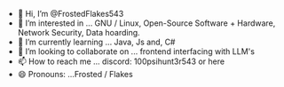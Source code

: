 - 👋 Hi, I’m @FrostedFlakes543
- 👀 I’m interested in ... GNU / Linux, Open-Source Software + Hardware, Network Security, Data hoarding.
- 🌱 I’m currently learning ... Java, Js and, C#
- 💞️ I’m looking to collaborate on ... frontend interfacing with LLM's
- 📫 How to reach me ...  discord: 100psihunt3r543 or here
- 😄 Pronouns: ...Frosted / Flakes







<!---
FrostedFlakes543/FrostedFlakes543 is a ✨ special ✨ repository because its `README.md` (this file) appears on your GitHub profile.
You can click the Preview link to take a look at your changes.

<img src="https://github-readme-stats.vercel.app/api/top-langs/?username=voyager19878"/>
--->
